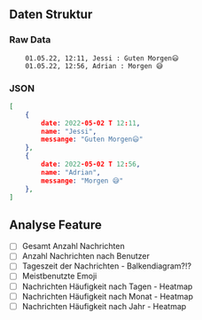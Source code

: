 ## Daten Struktur

### Raw Data
```
    01.05.22, 12:11, Jessi : Guten Morgen😃
    01.05.22, 12:56, Adrian : Morgen 😅
```

### JSON
```json
[
    {
        date: 2022-05-02 T 12:11,
        name: "Jessi",
        messange: "Guten Morgen😃" 
    },
    {
        date: 2022-05-02 T 12:56,
        name: "Adrian",
        messange: "Morgen 😅" 
    },
]
```

## Analyse Feature

- [ ] Gesamt Anzahl Nachrichten
- [ ] Anzahl Nachrichten nach Benutzer
- [ ] Tageszeit der Nachrichten - Balkendiagram?!?
- [ ] Meistbenutzte Emoji
- [ ] Nachrichten Häufigkeit nach Tagen - Heatmap
- [ ] Nachrichten Häufigkeit nach Monat - Heatmap
- [ ] Nachrichten Häufigkeit nach Jahr - Heatmap
